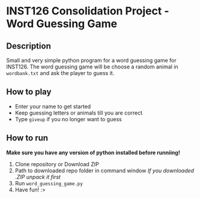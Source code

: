 # INST126 Consolidation Project - Word Guessing Game

## Description
Small and very simple python program for a word guessing game for INST126.
The word guessing game will be choose a random animal in `wordbank.txt` and ask the player to guess it.

## How to play
- Enter your name to get started
- Keep guessing letters or animals till you are correct
- Type `giveup` if you no longer want to guess

## How to run
**Make sure you have any version of python installed before runniing!**
1. Clone repository or Download ZIP
2. Path to downloaded repo folder in command window
    *If you downloaded .ZIP unpack it first*
3. Run `word_guessing_game.py`
4. Have fun! :>